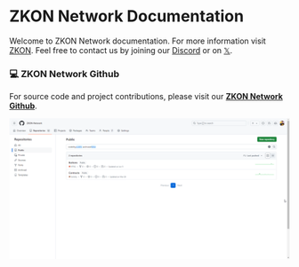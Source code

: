 # ZKON Network Documentation 

Welcome to ZKON Network documentation. For more information visit [ZKON](https://zkon.xyz). Feel free to contact us by joining our [Discord](https://discord.gg/AnmcW4HY2M) or on [𝕏](https://twitter.com/zkon_network).

### :computer: ZKON Network Github

For source code and project contributions, please visit our [**ZKON Network Github**](https://github.com/ZKON-Network).

[![](.github/Github.png)](https://github.com/ZKON-Network)